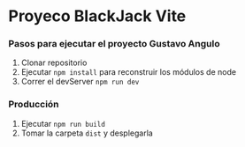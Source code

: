 # Proyeco BlackJack Vite

### Pasos para ejecutar el proyecto Gustavo Angulo

1. Clonar repositorio
2. Ejecutar ```npm install``` para reconstruir los módulos de node
3. Correr el devServer ```npm run dev```

### Producción

1. Ejecutar ```npm run build```
2. Tomar la carpeta ```dist``` y desplegarla


